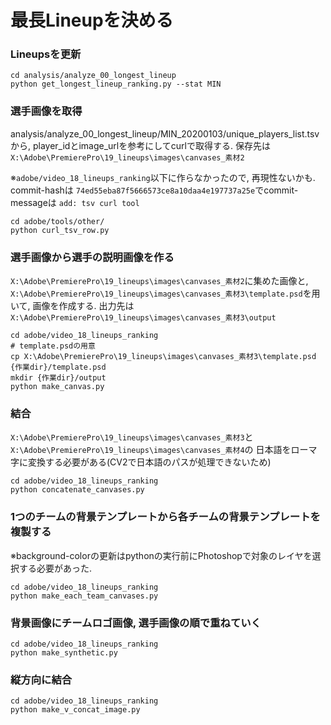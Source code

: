 # 最長Lineupを決める

### Lineupsを更新
```commandline
cd analysis/analyze_00_longest_lineup
python get_longest_lineup_ranking.py --stat MIN
```

### 選手画像を取得
analysis/analyze_00_longest_lineup/MIN_20200103/unique_players_list.tsvから, player_idとimage_urlを参考にしてcurlで取得する.
保存先は`X:\Adobe\PremierePro\19_lineups\images\canvases_素材2`

※`adobe/video_18_lineups_ranking`以下に作らなかったので, 再現性ないかも. commit-hashは
`74ed55eba87f5666573ce8a10daa4e197737a25e`でcommit-messageは
`add: tsv curl tool`
```commandline
cd adobe/tools/other/
python curl_tsv_row.py
```

### 選手画像から選手の説明画像を作る
`X:\Adobe\PremierePro\19_lineups\images\canvases_素材2`に集めた画像と, 
`X:\Adobe\PremierePro\19_lineups\images\canvases_素材3\template.psd`を用いて, 画像を作成する.
出力先は`X:\Adobe\PremierePro\19_lineups\images\canvases_素材3\output`
```commandline
cd adobe/video_18_lineups_ranking
# template.psdの用意
cp X:\Adobe\PremierePro\19_lineups\images\canvases_素材3\template.psd {作業dir}/template.psd
mkdir {作業dir}/output
python make_canvas.py
```

### 結合
`X:\Adobe\PremierePro\19_lineups\images\canvases_素材3`と`X:\Adobe\PremierePro\19_lineups\images\canvases_素材4`の
日本語をローマ字に変換する必要がある(CV2で日本語のパスが処理できないため)
```commandline
cd adobe/video_18_lineups_ranking
python concatenate_canvases.py
```

### 1つのチームの背景テンプレートから各チームの背景テンプレートを複製する
※background-colorの更新はpythonの実行前にPhotoshopで対象のレイヤを選択する必要があった.
```commandline
cd adobe/video_18_lineups_ranking
python make_each_team_canvases.py
```

### 背景画像にチームロゴ画像, 選手画像の順で重ねていく
```commandline
cd adobe/video_18_lineups_ranking
python make_synthetic.py
```

### 縦方向に結合
```commandline
cd adobe/video_18_lineups_ranking
python make_v_concat_image.py
```
